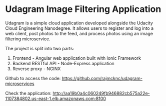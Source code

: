 # Udagram Image Filtering Application

Udagram is a simple cloud application developed alongside the Udacity Cloud Engineering Nanodegree. It allows users to register and log into a web client, post photos to the feed, and process photos using an image filtering microservice.

The project is split into two parts:
1. Frontend - Angular web application built with Ionic Framework
2. Backend RESTful API - Node-Express application
3. Reverse proxy - NGINX

Github to access the code:
https://github.com/rajmcknc/udagram-microservices

Check the application:
http://aa19b0a4c060249fb946882cb575a22e-1107384802.us-east-1.elb.amazonaws.com:8100



